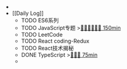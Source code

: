 -
- [[Daily Log]]
	- TODO ES6系列
	- TODO JavaScript专题 >[🍅🍅🍅🍅🍅🍅 150min](#agenda-pomo://?t=f-1687771055937-1500%2Cf-1687773447634-1500%2Cf-1687775971909-1500%2Cf-1687787261065-1500%2Cf-1687790676173-1500%2Cf-1687792186081-1500)
	- TODO LeetCode
	- TODO React coding-Redux
	- TODO React技术揭秘
	- DONE TypeScript >[🍅🍅🍅 75min](#agenda-pomo://?t=f-1687750043661-1500%2Cf-1687764403665-1500%2Cf-1687766343268-1500)
	-